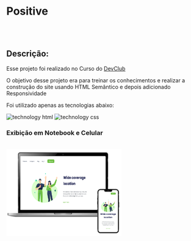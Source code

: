 <h1>Positive</h1>
<br>
<br>
<h2>Descrição: </h2>
<p>Esse projeto foi realizado no Curso do <a href="https://rodolfomori.com.br/devclub/" target="_blank">DevClub</a></p>
<p>O objetivo desse projeto era para treinar os conhecimentos e realizar a construção do site usando HTML Semântico e depois adicionado Responsividade</p>
<p>Foi utilizado apenas as tecnologias abaixo:</p>
<div>
  <img src="https://github.com/RenanMinichillo/schedule/blob/main/DevClub/Front-End/ASSETS/badges/html.png?raw=true" alt="technology html" height="50" />
   <img src="https://github.com/RenanMinichillo/schedule/blob/main/DevClub/Front-End/ASSETS/badges/css.png?raw=true" alt="technology css" height="50" />
</div>
<h3>Exibição em Notebook e Celular</h2>
<br>
<img src="https://github.com/RenanMinichillo/positive/blob/main/img/positive.png?raw=true" width="60%"/>
